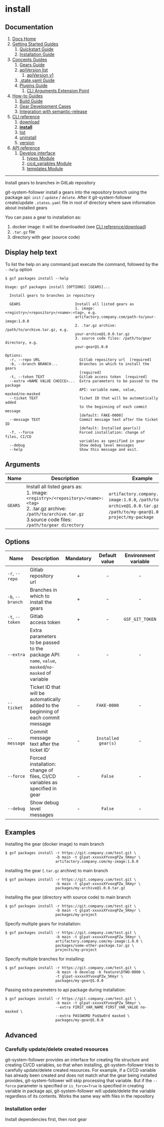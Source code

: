 # install
## Documentation
1. [Docs Home](../docs_home.md)
2. [Getting Started Guides](../getting_started.md) 
   1. [Quickstart Guide](../getting_started/quickstart.md)
   2. [Installation Guide](../getting_started/installation.md)
3. [Concepts Guides](../concepts.md)  
   1. [Gears Guide](../concepts/gears.md)
   2. [apiVersion list](../concepts/api_version_list.md)
      1. [apiVersion v1](../concepts/api_version_list/v1.md) 
   3. [.state.yaml Guide](../concepts/state.md)
   4. [Plugins Guide](../concepts/plugins.md)
      1. [CLI Arguments Extension Point](../concepts/plugins/cli_arguments.md)
4. [How-to Guides](../how_to.md)  
   1. [Build Guide](../how_to/build.md)
   2. [Gear Development Cases](../how_to/gear_development_cases.md)
   3. [Integration with semantic-release](../how_to/integration_with_semantic_release.md)
5. [CLI reference](../cli_reference.md) 
   1. [download](download.md)
   2. **[install](install.md)**
   3. [list](list.md)
   4. [uninstall](uninstall.md)
   5. [version](version.md)
6. [API reference](../api_reference.md)  
   1. [Develop interface](../api_reference/develop_interface.md)  
      1. [types Module](../api_reference/develop_interface/types.md)
      2. [cicd_variables Module](../api_reference/develop_interface/cicd_variables.md)
      3. [templates Module](../api_reference/develop_interface/templates.md)

---

Install gears to branches in GitLab repository

git-system-follower install a gears into the repository branch using the package api: `init` / `update` / `delete`.
After it git-system-follower create/update `.states.yaml` file in root of directory where save information about installed gears

You can pass a gear to installation as:
1. docker image: it will be downloaded (see [CLI reference/download](download.md))
2. `.tar.gz` file
3. directory with gear (source code)

## Display help text
To list the help on any command just execute the command, followed by the `--help` option
```plaintext
$ gsf packages install --help

Usage: gsf packages install [OPTIONS] [GEARS]...

  Install gears to branches in repository

  GEARS                         Install all listed gears as
                                1. image: <registry>/<repository>/<name>:<tag>, e.g.
                                artifactory.company.com/path-to/your-image:1.0.0
                                2. .tar.gz archive: /path/to/archive.tar.gz, e.g.
                                your-archive@1.0.0.tar.gz
                                3. source code files: /path/to/gear directory, e.g.
                                your-gear@1.0.0

Options:
  -r, --repo URL                  Gitlab repository url  [required]
  -b, --branch BRANCH...          Branches in which to install the gears
                                  [required]
  -t, --token TEXT                Gitlab access token  [required]
  --extra <NAME VALUE CHOICE>...  Extra parameters to be passed to the package
                                  API: variable name, value, masked/no-masked
  --ticket TEXT                   Ticket ID that will be automatically added
                                  to the beginning of each commit message
                                  [default: FAKE-0000]
  --message TEXT                  Commit message text after the ticket ID
                                  [default: Installed gear(s)]
  -f, --force                     Forced installation: change of files, CI/CD
                                  variables as specified in gear
  --debug                         Show debug level messages
  --help                          Show this message and exit.
```

## Arguments
| Name    | Description                                                                                                                                                                            | Example                                                                                                                      |
|---------|----------------------------------------------------------------------------------------------------------------------------------------------------------------------------------------|------------------------------------------------------------------------------------------------------------------------------|
| `GEARS` | Install all listed gears as:<br/>1. image: `<registry>/<repository>/<name>:<tag>`<br/>2. .tar.gz archive: `/path/to/archive.tar.gz`<br/>3.source code files: `/path/to/gear directory` | `artifactory.company.com/my-image:1.0.0`, `/path/to/my-archive@1.0.0.tar.gz`, `/path/to/my-gear@1.0.0`, `project/my-package` |

## Options
| Name             | Description                                                                                         | Mandatory |    Default value    | Environment variable | Example                                                          |
|------------------|-----------------------------------------------------------------------------------------------------|:---------:|:-------------------:|:--------------------:|------------------------------------------------------------------|
| `-r`, `--repo`   | Gitlab repository url                                                                               |     +     |          -          |          -           | `https://git.company.com/test`, `http://localhost/test.git`      |
| `-b`, `--branch` | Branches in which to install the gears                                                              |     +     |          -          |          -           | `main`, `features/FAKE-0000`                                     |
| `-t`, `--token`  | Gitlab access token                                                                                 |     +     |          -          |   `GSF_GIT_TOKEN`    | `glpat-xxxxxXYvoxqPZw_5Kmyr`                                     |
| `--extra`        | Extra parameters to be passed to the package API: `name`, `value`, `masked`/`no-masked` of variable |     -     |          -          |          -           | `add_functionality true no-masked`, `password MyPa$$word masked` |
| `--ticket`       | Ticket ID that will be automatically added to the beginning of each commit message                  |     -     |     `FAKE-0000`     |          -           | `FAKE-0001`, `ABCD-1234`                                         |
| `--message`      | Commit message text after the ticket ID'                                                            |     -     | `Installed gear(s)` |          -           | `Another commit message`                                         |
| `--force`        | Forced installation: change of files, CI/CD variables as specified in gear                          |     -     |       `False`       |          -           |                                                                  |
| `--debug`        | Show debug level messages                                                                           |     -     |       `False`       |          -           |                                                                  |

## Examples
Installing the gear (docker image) to main branch
```plaintext
$ gsf packages install -r https://git.company.com/test.git \
                       -b main -t glpat-xxxxxXYvoxqPZw_5Kmyr \
                       artifactory.company.com/my-image:1.0.0
```

Installing the gear (`.tar.gz` archive) to main branch
```plaintext
$ gsf packages install -r https://git.company.com/test.git \
                       -b main -t glpat-xxxxxXYvoxqPZw_5Kmyr \
                       packages/my-archive@1.0.0.tar.gz
```

Installing the gear (directory with source code) to main branch
```plaintext
$ gsf packages install -r https://git.company.com/test.git \
                       -b main -t glpat-xxxxxXYvoxqPZw_5Kmyr \
                       packages/my-project
```

Specify multiple gears for installation:
```plantext
$ gsf packages install -r https://git.company.com/test.git \
                       -b main -t glpat-xxxxxXYvoxqPZw_5Kmyr \
                       artifactory.company.com/my-image:1.0.0 \
                       packages/some-other-package.tar.gz \
                       projects/my-project
```

Specify multiple branches for installing:
```plantext
$ gsf packages install -r https://git.company.com/test.git \
                       -b main -b develop -b feature\DTWO-0000 \
                       -t glpat-xxxxxXYvoxqPZw_5Kmyr \
                       packages/my-gear@1.0.0
```

Passing extra parameters to api package during installation:
```plantext
$ gsf packages install -r https://git.company.com/test.git \
                       -b main -t glpat-xxxxxXYvoxqPZw_5Kmyr \
                       --extra FIRST_VAR_NAME FIRST_VAR_VALUE no-masked \
                       --extra PASSWORD Pa$$w0rd masked \
                       packages/my-gear@1.0.0
```

## Advanced
### Carefully update/delete created resources
git-system-follower provides an interface for creating file structure and creating CI/CD variables,
so that when installing, git-system-follower tries to carefully update/delete created resources.
For example, if a CI/CD variable has already been created and does not match what the gear
being installed provides, git-system-follower will skip processing that variable. But if the `--force` parameter is specified or 
`is_force=True` is specified in creating variable in package api,
git-system-follower will update/delete the variable regardless of its contents. 
Works the same way with files in the repository

### Installation order
Install dependencies first, then root gear
